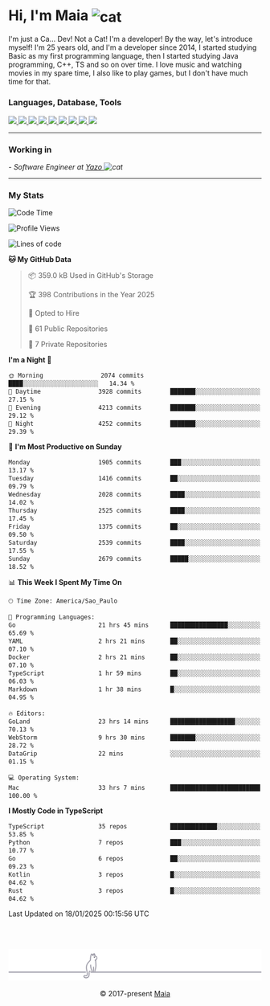 <h1 align="left">Hi, I'm Maia 
<img src="https://emojis.slackmojis.com/emojis/images/1643509834/36299/black-cat.gif?1643509834" width="50" height="60" align="center"  alt="cat"/>
</h1>

I'm just a Ca... Dev! Not a Cat! I'm a developer! By the way, let's introduce myself!
I'm 25 years old, and I'm a developer since 2014, I started studying Basic as my first programming
language, then I started studying Java programming, C++, TS and so on over time.
I love music and watching movies in my spare time, I also like to play games, but I don't have much time for that.

<h3 align="left">Languages, Database, Tools</h3>
<p>
  <a href="https://www.typescriptlang.org">
    <img src="https://skillicons.dev/icons?i=ts" />
  </a>
  <a href="https://go.dev">
    <img src="https://skillicons.dev/icons?i=go" />
  </a>
  <a href="https://www.python.org">
    <img src="https://skillicons.dev/icons?i=python" />
  </a>
  <a href="https://gradle.org">
    <img src="https://skillicons.dev/icons?i=gradle" />
  </a>
  <a href="https://redis.io">
    <img src="https://skillicons.dev/icons?i=redis" />
  </a>
  <a href="https://www.mongodb.com">
    <img src="https://skillicons.dev/icons?i=mongodb" />
  </a>
  <a href="https://nodejs.org">
    <img src="https://skillicons.dev/icons?i=nodejs" />
  </a>
  <a href="https://www.javascript.com">
    <img src="https://skillicons.dev/icons?i=js" />
  </a>
  <a href="https://www.docker.com">
    <img src="https://skillicons.dev/icons?i=docker" />
  </a>
</p>

<hr/>

<h3>Working in</h3>

<p><em> - Software Engineer at <a href="[https://pdasolucoes.com.br](https://yazo.com.br/)">Yazo
</a><img src="https://media.giphy.com/media/WUlplcMpOCEmTGBtBW/giphy.gif" width="30" alt="cat"> 
</em></p>

<hr/>

### My Stats

<!--START_SECTION:waka-->
![Code Time](http://img.shields.io/badge/Code%20Time-5%2C132%20hrs%2059%20mins-blue)

![Profile Views](http://img.shields.io/badge/Profile%20Views-7-blue)

![Lines of code](https://img.shields.io/badge/From%20Hello%20World%20I%27ve%20Written-4.8%20million%20lines%20of%20code-blue)

**🐱 My GitHub Data** 

> 📦 359.0 kB Used in GitHub's Storage 
 > 
> 🏆 398 Contributions in the Year 2025
 > 
> 💼 Opted to Hire
 > 
> 📜 61 Public Repositories 
 > 
> 🔑 7 Private Repositories 
 > 
**I'm a Night 🦉** 

```text
🌞 Morning                2074 commits        ████░░░░░░░░░░░░░░░░░░░░░   14.34 % 
🌆 Daytime                3928 commits        ███████░░░░░░░░░░░░░░░░░░   27.15 % 
🌃 Evening                4213 commits        ███████░░░░░░░░░░░░░░░░░░   29.12 % 
🌙 Night                  4252 commits        ███████░░░░░░░░░░░░░░░░░░   29.39 % 
```
📅 **I'm Most Productive on Sunday** 

```text
Monday                   1905 commits        ███░░░░░░░░░░░░░░░░░░░░░░   13.17 % 
Tuesday                  1416 commits        ██░░░░░░░░░░░░░░░░░░░░░░░   09.79 % 
Wednesday                2028 commits        ████░░░░░░░░░░░░░░░░░░░░░   14.02 % 
Thursday                 2525 commits        ████░░░░░░░░░░░░░░░░░░░░░   17.45 % 
Friday                   1375 commits        ██░░░░░░░░░░░░░░░░░░░░░░░   09.50 % 
Saturday                 2539 commits        ████░░░░░░░░░░░░░░░░░░░░░   17.55 % 
Sunday                   2679 commits        █████░░░░░░░░░░░░░░░░░░░░   18.52 % 
```


📊 **This Week I Spent My Time On** 

```text
🕑︎ Time Zone: America/Sao_Paulo

💬 Programming Languages: 
Go                       21 hrs 45 mins      ████████████████░░░░░░░░░   65.69 % 
YAML                     2 hrs 21 mins       ██░░░░░░░░░░░░░░░░░░░░░░░   07.10 % 
Docker                   2 hrs 21 mins       ██░░░░░░░░░░░░░░░░░░░░░░░   07.10 % 
TypeScript               1 hr 59 mins        ██░░░░░░░░░░░░░░░░░░░░░░░   06.03 % 
Markdown                 1 hr 38 mins        █░░░░░░░░░░░░░░░░░░░░░░░░   04.95 % 

🔥 Editors: 
GoLand                   23 hrs 14 mins      ██████████████████░░░░░░░   70.13 % 
WebStorm                 9 hrs 30 mins       ███████░░░░░░░░░░░░░░░░░░   28.72 % 
DataGrip                 22 mins             ░░░░░░░░░░░░░░░░░░░░░░░░░   01.15 % 

💻 Operating System: 
Mac                      33 hrs 7 mins       █████████████████████████   100.00 % 
```

**I Mostly Code in TypeScript** 

```text
TypeScript               35 repos            █████████████░░░░░░░░░░░░   53.85 % 
Python                   7 repos             ███░░░░░░░░░░░░░░░░░░░░░░   10.77 % 
Go                       6 repos             ██░░░░░░░░░░░░░░░░░░░░░░░   09.23 % 
Kotlin                   3 repos             █░░░░░░░░░░░░░░░░░░░░░░░░   04.62 % 
Rust                     3 repos             █░░░░░░░░░░░░░░░░░░░░░░░░   04.62 % 
```




 Last Updated on 18/01/2025 00:15:56 UTC
<!--END_SECTION:waka-->


<br/>
<br/>

<p align="center"><img src="https://raw.githubusercontent.com/gabrielmaialva33/gabrielmaialva33/master/assets/gray0_ctp_on_line.svg?sanitize=true" /></p>
<p align="center">&copy; 2017-present <a href="https://github.com/gabrielmaialva33/" target="_blank">Maia</a>
